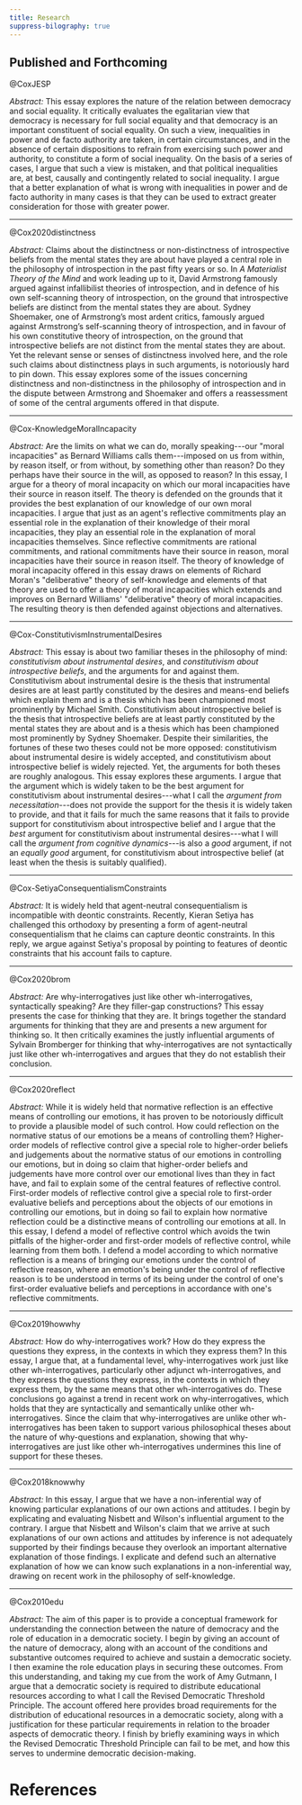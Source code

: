 ```yaml
---
title: Research
suppress-bilography: true
---
```


## Published and Forthcoming

@CoxJESP

*Abstract:* This essay explores the nature of the relation between democracy and social equality. It critically evaluates the egalitarian view that democracy is necessary for full social equality and that democracy is an important constituent of social equality. On such a view, inequalities in power and de facto authority are taken, in certain circumstances, and in the absence of certain dispositions to refrain from exercising such power and authority, to constitute a form of social inequality. On the basis of a series of cases, I argue that such a view is mistaken, and that political inequalities are, at best, causally and contingently related to social inequality. I argue that a better explanation of what is wrong with inequalities in power and de facto authority in many cases is that they can be used to extract greater consideration for those with greater power.

---

@Cox2020distinctness

*Abstract:* Claims about the distinctness or non-distinctness of introspective
beliefs from the mental states they are about have played a central role in the
philosophy of introspection in the past fifty years or so. In *A Materialist
Theory of the Mind* and work leading up to it, David Armstrong famously argued
against infallibilist theories of introspection, and in defence of his own
self-scanning theory of introspection, on the ground that introspective beliefs
are distinct from the mental states they are about. Sydney Shoemaker, one of
Armstrong’s most ardent critics, famously argued against Armstrong’s
self-scanning theory of introspection, and in favour of his own constitutive
theory of introspection, on the ground that introspective beliefs are not
distinct from the mental states they are about. Yet the relevant sense or
senses of distinctness involved here, and the role such claims about
distinctness plays in such arguments, is notoriously hard to pin down. This
essay explores some of the issues concerning distinctness and non-distinctness
in the philosophy of introspection and in the dispute between Armstrong and
Shoemaker and offers a reassessment of some of the central arguments offered in
that dispute.

---

@Cox-KnowledgeMoralIncapacity

*Abstract:*  Are the limits on what we can do, morally speaking---our "moral
incapacities" as Bernard Williams calls them---imposed on us from within, by
reason itself, or from without, by something other than reason? Do they perhaps
have their source in the will, as opposed to reason? In this essay, I argue for
a theory of moral incapacity on which our moral incapacities have their source
in reason itself. The theory is defended on the grounds that it provides the
best explanation of our  knowledge  of our own moral incapacities. I argue that
just as an agent's reflective commitments play an essential role in the
explanation of their knowledge of their moral incapacities, they play an
essential role in the explanation of moral incapacities themselves. Since
reflective commitments are rational commitments, and rational commitments have
their source in reason, moral incapacities have their source in reason itself.
The theory of knowledge of moral incapacity offered in this essay draws on
elements of Richard Moran's "deliberative" theory of self-knowledge and
elements of that theory are used to offer a theory of moral incapacities which
extends and improves on Bernard Williams' "deliberative" theory of moral
incapacities. The resulting theory is then defended against objections and
alternatives.

--- 

@Cox-ConstitutivismInstrumentalDesires

*Abstract:* This essay is about two familiar theses in the philosophy of
mind: *constitutivism about instrumental desires*, and *constitutivism about
introspective beliefs*, and the arguments for and against them. Constitutivism
about instrumental desire is the thesis that instrumental desires are at least
partly constituted by the desires and means-end beliefs which explain them and
is a thesis which has been championed most prominently by Michael Smith.
Constitutivism about introspective belief is the thesis that introspective
beliefs are at least partly constituted by the mental states they are about and
is a thesis which has been championed most prominently by Sydney Shoemaker.
Despite their similarities, the fortunes of these two theses could not be more
opposed: constitutivism about instrumental desire is widely accepted, and
constitutivism about introspective belief is widely rejected. Yet, the
arguments for both theses are roughly analogous. This essay explores these
arguments. I argue that the argument which is widely taken to be the best
argument for constitutivism about instrumental desires---what I call the
*argument from necessitation*---does not provide the support for the thesis it
is widely taken to provide, and that it fails for much the same reasons that it
fails to provide support for constitutivism about introspective belief and I
argue that the *best* argument for constitutivism about instrumental
desires---what I will call the *argument from cognitive dynamics*---is also a
*good* argument, if not an *equally good* argument, for constitutivism about
introspective belief (at least when the thesis is suitably qualified).

---

@Cox-SetiyaConsequentialismConstraints

*Abstract:* It is widely held that agent-neutral consequentialism is
incompatible with deontic constraints. Recently, Kieran Setiya has challenged
this orthodoxy by presenting a form of agent-neutral consequentialism that he
claims can capture deontic constraints. In this reply, we argue against
Setiya's proposal by pointing to features of deontic constraints that his
account fails to capture. 

---

@Cox2020brom

*Abstract:* Are why-interrogatives just like other wh-interrogatives,
syntactically speaking? Are they filler-gap constructions? This essay presents
the case for thinking that they are. It brings together the standard arguments
for thinking that they are and presents a new argument for thinking so. It
then critically examines the justly influential arguments of Sylvain
Bromberger for thinking that why-interrogatives are not syntactically just
like other wh-interrogatives and argues that they do not establish their
conclusion.

---

@Cox2020reflect

*Abstract:* While it is widely held that normative reflection is an effective
means of controlling our emotions, it has proven to be notoriously difficult
to provide a plausible model of such control. How could reflection on the
normative status of our emotions be a means of controlling them? Higher-order
models of reflective control give a special role to higher-order beliefs and
judgements about the normative status of our emotions in controlling our
emotions, but in doing so claim that higher-order beliefs and judgements have
more control over our emotional lives than they in fact have, and fail to
explain some of the central features of reflective control.  First-order
models of reflective control give a special role to first-order evaluative
beliefs and perceptions about the objects of our emotions in controlling our
emotions, but in doing so fail to explain how normative reflection could be a
distinctive means  of controlling our emotions at all. In this essay, I defend
a model of reflective control which avoids the twin pitfalls of the
higher-order and first-order models of reflective control, while learning from
them both. I defend a model according to which normative reflection is a
means of bringing our emotions under the control of reflective reason, where
an emotion's being under the control of reflective reason is to be understood
in terms of its being under the control of one's first-order evaluative
beliefs and perceptions in accordance with one's reflective commitments.

---

@Cox2019howwhy

*Abstract:* How do why-interrogatives work? How do they express the questions
they express, in the contexts in which they express them? In this essay, I
argue that, at a fundamental level, why-interrogatives work just like other
wh-interrogatives, particularly other adjunct wh-interrogatives, and they
express the questions they express, in the contexts in which they express them,
by the same means that other wh-interrogatives do. These conclusions go against
a trend in recent work on why-interrogatives, which holds that they are
syntactically and semantically unlike other wh-interrogatives. Since the claim
that why-interrogatives are unlike other wh-interrogatives has been taken to
support various philosophical theses about the nature of why-questions and
explanation, showing that why-interrogatives are just like other
wh-interrogatives undermines this line of support for these theses.

---

@Cox2018knowwhy

*Abstract:* In this essay, I argue that we have a non-inferential way of knowing
particular explanations of our own actions and attitudes. I begin by
explicating and evaluating Nisbett and Wilson's influential argument to
the contrary. I argue that Nisbett and Wilson's claim that we arrive at
such explanations of our own actions and attitudes by inference is not
adequately supported by their findings because they overlook an
important alternative explanation of those findings. I explicate and
defend such an alternative explanation of how we can know such
explanations in a non-inferential way, drawing on recent work in the
philosophy of self-knowledge.

---

@Cox2010edu

*Abstract:* The aim of this paper is to provide a conceptual framework for understanding the connection between the nature of democracy and the role of education in a democratic society. I begin by giving an account of the nature of democracy, along with an account of the conditions and substantive outcomes required to achieve and sustain a democratic society. I then examine the role education plays in securing these outcomes. From this understanding, and taking my cue from the work of Amy Gutmann, I argue that a democratic society is required to distribute educational resources according to what I call the Revised Democratic Threshold Principle. The account offered here provides broad requirements for the distribution of educational resources in a democratic society, along with a justification for these particular requirements in relation to the broader aspects of democratic theory. I finish by briefly examining ways in which the Revised Democratic Threshold Principle can fail to be met, and how this serves to undermine democratic decision-making.

# References
